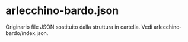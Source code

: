# arlecchino-bardo.json

Originario file JSON sostituito dalla struttura in cartella. Vedi arlecchino-bardo/index.json.

